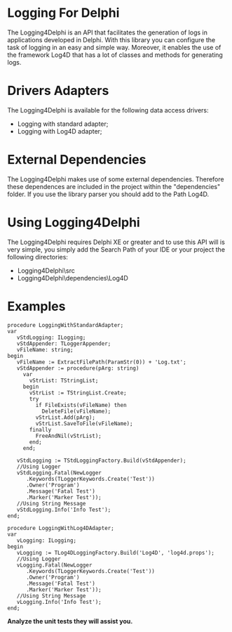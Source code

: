 Logging For Delphi
==============

The Logging4Delphi is an API that facilitates the generation of logs in applications developed in Delphi. With this library you can configure the task of logging in an easy and simple way. Moreover, it enables the use of the framework Log4D that has a lot of classes and methods for generating logs.

Drivers Adapters
=================

The Logging4Delphi is available for the following data access drivers:

- Logging with standard adapter;
- Logging with Log4D adapter;

External Dependencies
=====================

The Logging4Delphi makes use of some external dependencies. Therefore these dependences are included in the project within the "dependencies" folder. If you use the library parser you should add to the Path Log4D.

Using Logging4Delphi
====================

The Logging4Delphi requires Delphi XE or greater and to use this API will is very simple, you simply add the Search Path of your IDE or your project the following directories:

- Logging4Delphi\src
- Logging4Delphi\dependencies\Log4D

Examples
===========

    procedure LoggingWithStandardAdapter;
    var
       vStdLogging: ILogging;
       vStdAppender: TLoggerAppender;
       vFileName: string;
    begin
       vFileName := ExtractFilePath(ParamStr(0)) + 'Log.txt';
       vStdAppender := procedure(pArg: string)
         var
           vStrList: TStringList;
         begin
           vStrList := TStringList.Create;
           try
             if FileExists(vFileName) then
               DeleteFile(vFileName);
             vStrList.Add(pArg);
             vStrList.SaveToFile(vFileName);
           finally
             FreeAndNil(vStrList);
           end;
         end;
    
       vStdLogging := TStdLoggingFactory.Build(vStdAppender);
       //Using Logger
       vStdLogging.Fatal(NewLogger
          .Keywords(TLoggerKeywords.Create('Test'))
          .Owner('Program')
          .Message('Fatal Test')
          .Marker('Marker Test'));
       //Using String Message
       vStdLogging.Info('Info Test');
    end;

    procedure LoggingWithLog4DAdapter;
    var
       vLogging: ILogging;
    begin
       vLogging := TLog4DLoggingFactory.Build('Log4D', 'log4d.props');
       //Using Logger
       vLogging.Fatal(NewLogger
          .Keywords(TLoggerKeywords.Create('Test'))
          .Owner('Program')
          .Message('Fatal Test')
          .Marker('Marker Test'));
       //Using String Message
       vLogging.Info('Info Test');
    end;
    
**Analyze the unit tests they will assist you.**